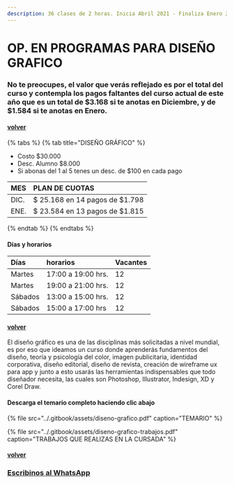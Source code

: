 ```yaml
---
description: 36 clases de 2 horas. Inicia Abril 2021 - Finaliza Enero 2022
---
```


# OP. EN PROGRAMAS PARA DISEÑO GRAFICO

### No te preocupes, el valor que verás reflejado es por el total del curso y contempla los pagos faltantes del curso actual de este año que es un total de $3.168 si te anotas en Diciembre, y de $1.584 si te anotas en Enero.

#### [volver](../)

{% tabs %}
{% tab title="DISEÑO GRÁFICO" %}
* Costo $30.000
* Desc. Alumno $8.000
* Si abonas del 1 al 5 tenes un desc. de $100 en cada pago

| MES | PLAN DE CUOTAS |
| :--- | :--- |
| DIC. | $ 25.168 en 14 pagos de $1.798 |
| ENE. | $ 23.584 en 13 pagos de $1.815 |
{% endtab %}
{% endtabs %}

#### Días y horarios

| Días | horarios | Vacantes |
| :--- | :--- | :--- |
| Martes | 17:00 a 19:00 hrs. | 12 |
| Martes | 19:00 a 21:00 hrs. | 12 |
| Sábados | 13:00 a 15:00 hrs. | 12 |
| Sábados | 15:00 a 17:00 hrs | 12 |

#### [volver](../)

El diseño gráfico es una de las disciplinas más solicitadas a nivel mundial, es por eso que ideamos un curso donde aprenderás fundamentos del diseño, teoría y psicología del color, imagen publicitaria, identidad corporativa, diseño editorial, diseño de revista, creación de wireframe ux para app y junto a esto usarás las herramientas indispensables que todo diseñador necesita, las cuales son Photoshop, Illustrator, Indesign, XD y Corel Draw.

#### Descarga el temario completo haciendo clic abajo

{% file src="../.gitbook/assets/diseno-grafico.pdf" caption="TEMARIO" %}

{% file src="../.gitbook/assets/diseno-grafico-trabajos.pdf" caption="TRABAJOS QUE REALIZAS EN LA CURSADA" %}

#### [volver](../)

### [Escribinos al WhatsApp](http://wa.me/5491164622877?text=Me%20interesa%20el%20curso%20de%20Diseño%20Grafico)

